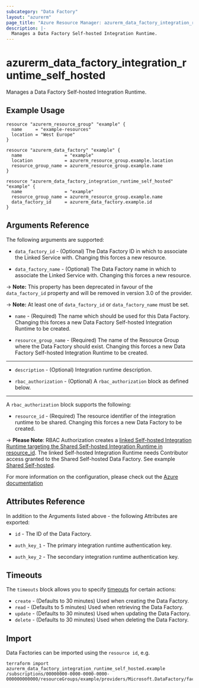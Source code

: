 ```yaml
---
subcategory: "Data Factory"
layout: "azurerm"
page_title: "Azure Resource Manager: azurerm_data_factory_integration_runtime_self_hosted"
description: |-
  Manages a Data Factory Self-hosted Integration Runtime.
---
```


# azurerm_data_factory_integration_runtime_self_hosted

Manages a Data Factory Self-hosted Integration Runtime.

## Example Usage

```hcl
resource "azurerm_resource_group" "example" {
  name     = "example-resources"
  location = "West Europe"
}

resource "azurerm_data_factory" "example" {
  name                = "example"
  location            = azurerm_resource_group.example.location
  resource_group_name = azurerm_resource_group.example.name
}

resource "azurerm_data_factory_integration_runtime_self_hosted" "example" {
  name                = "example"
  resource_group_name = azurerm_resource_group.example.name
  data_factory_id     = azurerm_data_factory.example.id
}
```

## Arguments Reference

The following arguments are supported:

* `data_factory_id` - (Optional) The Data Factory ID in which to associate the Linked Service with. Changing this forces a new resource.

* `data_factory_name` - (Optional) The Data Factory name in which to associate the Linked Service with. Changing this forces a new resource.

-> **Note:** This property has been deprecated in favour of the `data_factory_id` property and will be removed in version 3.0 of the provider.

-> **Note:** At least one of `data_factory_id` or `data_factory_name` must be set.

* `name` - (Required) The name which should be used for this Data Factory. Changing this forces a new Data Factory Self-hosted Integration Runtime to be created.

* `resource_group_name` - (Required) The name of the Resource Group where the Data Factory should exist. Changing this forces a new Data Factory Self-hosted Integration Runtime to be created.

---

* `description` - (Optional) Integration runtime description.

* `rbac_authorization` - (Optional) A `rbac_authorization` block as defined below.

---

A `rbac_authorization` block supports the following:

* `resource_id` - (Required) The resource identifier of the integration runtime to be shared. Changing this forces a new Data Factory to be created.

-> **Please Note**: RBAC Authorization creates a [linked Self-hosted Integration Runtime targeting the Shared Self-hosted Integration Runtime in resource_id](https://docs.microsoft.com/en-us/azure/data-factory/create-shared-self-hosted-integration-runtime-powershell#share-the-self-hosted-integration-runtime-with-another-data-factory). The linked Self-hosted Integration Runtime needs Contributor access granted to the Shared Self-hosted Data Factory. See example [Shared Self-hosted](https://github.com/hashicorp/terraform-provider-azurerm/tree/main/examples/data-factory/shared-self-hosted).

For more information on the configuration, please check out the [Azure documentation](https://docs.microsoft.com/en-us/rest/api/datafactory/integrationruntimes/createorupdate#linkedintegrationruntimerbacauthorization)

## Attributes Reference

In addition to the Arguments listed above - the following Attributes are exported: 

* `id` - The ID of the Data Factory.

* `auth_key_1` - The primary integration runtime authentication key.

* `auth_key_2` - The secondary integration runtime authentication key.

## Timeouts

The `timeouts` block allows you to specify [timeouts](https://www.terraform.io/docs/configuration/resources.html#timeouts) for certain actions:

* `create` - (Defaults to 30 minutes) Used when creating the Data Factory.
* `read` - (Defaults to 5 minutes) Used when retrieving the Data Factory.
* `update` - (Defaults to 30 minutes) Used when updating the Data Factory.
* `delete` - (Defaults to 30 minutes) Used when deleting the Data Factory.

## Import

Data Factories can be imported using the `resource id`, e.g.

```shell
terraform import azurerm_data_factory_integration_runtime_self_hosted.example /subscriptions/00000000-0000-0000-0000-000000000000/resourceGroups/example/providers/Microsoft.DataFactory/factories/example/integrationruntimes/example
```
